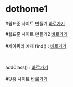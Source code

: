 # dothome1

#웹표준 사이트 만들기
<a href="https://thldnjs.github.io/dothome1/webstandard/index.html">바로가기</a><br>

#웹표준 사이트 만들기2
<a href="http://thldnjs.dothome.co.kr/responsive/index.html">바로가기</a>
<br>
<br>
#제이쿼리 예제
find() : <a href="https://thldnjs.github.io/dothome1/jquery/jquery04.html">바로가기</a>

<br>
<br>
addClass() : <a href="https://thldnjs.github.io/dothome1/jquery/jquery06_addClass2.html">바로가기</a>

<br>
<br>
#닷홈 사이트
<a href="http://thldnjs.dothome.co.kr/">바로가기</a>
